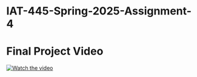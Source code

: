 # IAT-445-Spring-2025-Assignment-4
# Final Project Video
[![Watch the video](https://img.youtube.com/vi/zy8SS9goBQA/hqdefault.jpg)](https://www.youtube.com/watch?v=zy8SS9goBQA)
